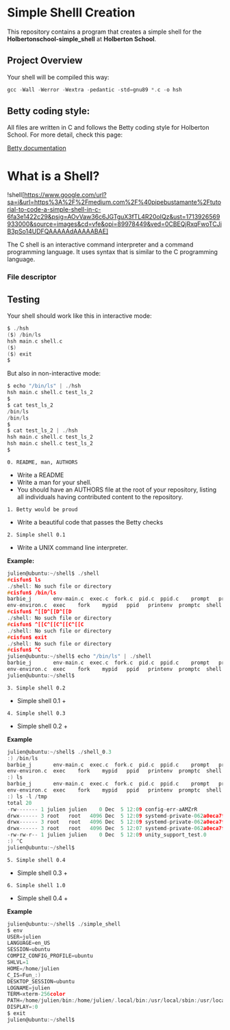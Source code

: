 # Simple Shelll Creation

This repository  contains a program that creates a simple shell for the **Holbertonschool-simple_shell** at **Holberton School**.


## Project Overview
Your shell will be compiled this way:

```c
gcc -Wall -Werror -Wextra -pedantic -std=gnu89 *.c -o hsh
```

## Betty coding style:

All files are written in C and follows the Betty coding style for Holberton School. For more detail, check this page:

[Betty documentation](https://github.com/alx-tools/Betty/wiki)

# What is a Shell?

!shell[https://www.google.com/url?sa=i&url=https%3A%2F%2Fmedium.com%2F%40pipebustamante%2Ftutorial-to-code-a-simple-shell-in-c-6fa3e1422c29&psig=AOvVaw36c6JGTguX3fTL4R20oIQz&ust=1713926569933000&source=images&cd=vfe&opi=89978449&ved=0CBEQjRxqFwoTCJiB3pSo14UDFQAAAAAdAAAAABAE]

The C shell is an interactive command interpreter and a command programming language. It uses syntax that is similar to the C programming language.

### File descriptor

## Testing

Your shell should work like this in interactive mode:

```c
$ ./hsh
($) /bin/ls
hsh main.c shell.c
($)
($) exit
$
```

But also in non-interactive mode:

```c
$ echo "/bin/ls" | ./hsh
hsh main.c shell.c test_ls_2
$
$ cat test_ls_2
/bin/ls
/bin/ls
$
$ cat test_ls_2 | ./hsh
hsh main.c shell.c test_ls_2
hsh main.c shell.c test_ls_2
$
```

`0. README, man, AUTHORS`

* Write a README
* Write a man for your shell.
* You should have an AUTHORS file at the root of your repository, listing all individuals having contributed content to the repository.

`1. Betty would be proud`

* Write a beautiful code that passes the Betty checks

`2. Simple shell 0.1`

* Write a UNIX command line interpreter.

**Example:**

```c
julien@ubuntu:~/shell$ ./shell 
#cisfun$ ls
./shell: No such file or directory
#cisfun$ /bin/ls
barbie_j       env-main.c  exec.c  fork.c  pid.c  ppid.c    prompt   prompt.c  shell.c  stat.c         wait
env-environ.c  exec    fork    mypid   ppid   printenv  promptc  shell     stat test_scripting.sh  wait.c
#cisfun$ ^[[D^[[D^[[D
./shell: No such file or directory
#cisfun$ ^[[C^[[C^[[C^[[C
./shell: No such file or directory
#cisfun$ exit
./shell: No such file or directory
#cisfun$ ^C
julien@ubuntu:~/shell$ echo "/bin/ls" | ./shell
barbie_j       env-main.c  exec.c  fork.c  pid.c  ppid.c    prompt   prompt.c  shell.c  stat.c         wait
env-environ.c  exec    fork    mypid   ppid   printenv  promptc  shell     stat test_scripting.sh  wait.c
julien@ubuntu:~/shell$
```

`3. Simple shell 0.2`

* Simple shell 0.1 +

`4. Simple shell 0.3`

* Simple shell 0.2 +

**Example**

```c
julien@ubuntu:~/shell$ ./shell_0.3
:) /bin/ls
barbie_j       env-main.c  exec.c  fork.c  pid.c  ppid.c    prompt   prompt.c  shell_0.3  stat    test_scripting.sh  wait.c
env-environ.c  exec    fork    mypid   ppid   printenv  promptc  shell     shell.c    stat.c  wait
:) ls
barbie_j       env-main.c  exec.c  fork.c  pid.c  ppid.c    prompt   prompt.c  shell_0.3  stat    test_scripting.sh  wait.c
env-environ.c  exec    fork    mypid   ppid   printenv  promptc  shell     shell.c    stat.c  wait
:) ls -l /tmp 
total 20
-rw------- 1 julien julien    0 Dec  5 12:09 config-err-aAMZrR
drwx------ 3 root   root   4096 Dec  5 12:09 systemd-private-062a0eca7f2a44349733e78cb4abdff4-colord.service-V7DUzr
drwx------ 3 root   root   4096 Dec  5 12:09 systemd-private-062a0eca7f2a44349733e78cb4abdff4-rtkit-daemon.service-ANGvoV
drwx------ 3 root   root   4096 Dec  5 12:07 systemd-private-062a0eca7f2a44349733e78cb4abdff4-systemd-timesyncd.service-CdXUtH
-rw-rw-r-- 1 julien julien    0 Dec  5 12:09 unity_support_test.0
:) ^C
julien@ubuntu:~/shell$
```

`5. Simple shell 0.4`

* Simple shell 0.3 +


`6. Simple shell 1.0`

* Simple shell 0.4 +

**Example**

```c
julien@ubuntu:~/shell$ ./simple_shell
$ env
USER=julien
LANGUAGE=en_US
SESSION=ubuntu
COMPIZ_CONFIG_PROFILE=ubuntu
SHLVL=1
HOME=/home/julien
C_IS=Fun_:)
DESKTOP_SESSION=ubuntu
LOGNAME=julien
TERM=xterm-256color
PATH=/home/julien/bin:/home/julien/.local/bin:/usr/local/sbin:/usr/local/bin:/usr/sbin:/usr/bin:/sbin:/bin:/usr/games:/usr/local/games:/snap/bin
DISPLAY=:0
$ exit
julien@ubuntu:~/shell$
```














